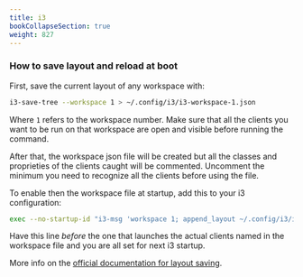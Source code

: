 ```yaml
---
title: i3
bookCollapseSection: true
weight: 827
---
```


### How to save layout and reload at boot

First, save the current layout of any workspace with:

```bash
i3-save-tree --workspace 1 > ~/.config/i3/i3-workspace-1.json
```

Where `1` refers to the workspace number. Make sure that all the clients you 
want to be run on that workspace are open and visible before running the 
command.

After that, the workspace json file will be created but all the classes and 
proprieties of the clients caught will be commented. Uncomment the minimum you 
need to recognize all the clients before using the file.

To enable then the workspace file at startup, add this to your i3 
configuration:

```bash
exec --no-startup-id "i3-msg 'workspace 1; append_layout ~/.config/i3/i3-workspace-1.json'"
```

Have this line _before_ the one that launches the actual clients named in the 
workspace file and you are all set for next i3 startup.

More info on the [official documentation for layout saving](https://i3wm.org/docs/layout-saving.html).
